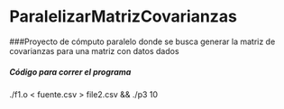 # ParalelizarMatrizCovarianzas
###Proyecto de cómputo paralelo donde se busca generar la matriz de covarianzas para una matriz con datos dados

##### Código para correr el programa
./f1.o < fuente.csv > file2.csv && ./p3 10 

